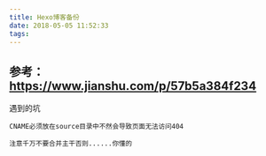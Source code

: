 ```yaml
---
title: Hexo博客备份
date: 2018-05-05 11:52:33
tags:
---
```


## 参考：https://www.jianshu.com/p/57b5a384f234

遇到的坑

    CNAME必须放在source目录中不然会导致页面无法访问404
    
    注意千万不要合并主干否则......你懂的
    
    